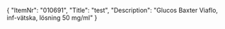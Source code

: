 {
  "ItemNr": "010691",
  "Title": "test",
  "Description": "Glucos Baxter Viaflo, inf-vätska, lösning 50 mg/ml"
}